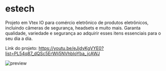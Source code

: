 # estech
Projeto em Vtex IO para comércio eletrônico de produtos eletrônicos, incluindo câmeras de segurança, headsets e muito mais. Garanta qualidade, variedade e segurança ao adquirir esses itens essenciais para o seu dia a dia.

Link do projeto: https://youtu.be/eJjdyKgVYE0?list=PL54q87_dQSc5ErWIj5NVhbIoYba_jcAWJ

![preview](https://github.com/Jonathas-bonfim/estech/assets/58302084/e82c6c19-e373-4478-9f87-0f2a204c1cb8)
